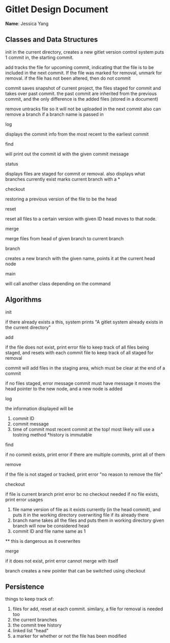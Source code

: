 # Gitlet Design Document

**Name**: Jessica Yang 

## Classes and Data Structures
init
in the current directory, creates a new gitlet version control system 
puts 1 commit in, the starting commit. 

add
tracks the file for upcoming commit, indicating that the file is to be included in the next commit. 
If the file was marked for removal, unmark for removal.
if the file has not been altered, then do not commit  

commit
saves snapshot of current project, the files staged for commit and takes over past commit.
the past commit are inherited from the previous commit, and the only difference is the added files (stored in a document)

remove
untracks file so it will not be uploaded in the next commit
also can remove a branch if a branch name is passed in 

log

displays the commit info from the most recent to the earliest commit 

find

will print out the commit id with the given commit message

status

displays files are staged for commit or removal. also displays what branches currently exist 
marks current branch with a *

checkout 

restoring a previous version of the file to be the head

reset

reset all files to a certain version with given ID 
head moves to that node.


merge

merge files from head of given branch to current branch 

branch 

creates a new branch with the given name, points it at the current head node


main

will call another class depending on the command 



## Algorithms
init 

if there already exists a this, system prints "A gitlet system already exists in the current directory"

add

if the file does not exist, print error 
file to keep track of all files being staged, and resets with each commit 
file to keep track of all staged for removal 

commit 
will add files in the staging area, which must be clear at the end of a commit

if no files staged, error message
commit must have message
it moves the head pointer to the new node, and a new node is added

log

the information displayed will be 
1. commit ID
2. commit message
3. time of commit
most recent commit at the top! 
most likely will use a tostring method 
*history is immutable


find 

if no commit exists, print error
if there are multiple commits, print all of them

remove 

if the file is not staged or tracked, print error "no reason to remove the file"

checkout

if file is current branch print error bc no checkout needed
if no file exists, print error
usages
1. file name
version of file as it exists currently (in the head commit), and puts it in the working directory
overwriting file if its already there 
2. branch name
takes all the files and puts them in working directory
given branch will now be considered head 
3. commit ID and file name
same as 1

** this is dangerous as it overwrites 

merge

if it does not exist, print error
cannot merge with itself

branch
creates a new pointer that can be switched using checkout 



## Persistence

things to keep track of:
1. files for add, reset at each commit. similary, a file for removal is needed too 
2. the current branches 
3. the commit tree history
4. linked list "head"
5. a marker for whether or not the file has been modified
